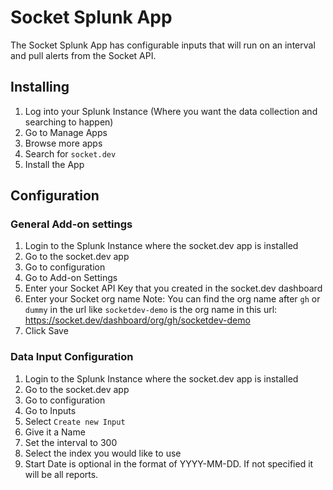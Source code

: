 # Socket Splunk App

The Socket Splunk App has configurable inputs that will run on an interval and pull alerts from the Socket API.

## Installing

1. Log into your Splunk Instance (Where you want the data collection and searching to happen)
2. Go to Manage Apps
3. Browse more apps
4. Search for `socket.dev`
5. Install the App

## Configuration

### General Add-on settings

1. Login to the Splunk Instance where the socket.dev app is installed
2. Go to the socket.dev app
3. Go to configuration
4. Go to Add-on Settings
5. Enter your Socket API Key that you created in the socket.dev dashboard
6. Enter your Socket org name
    Note: You can find the org name after `gh` or `dummy` in the url like `socketdev-demo` is the org name in this url: https://socket.dev/dashboard/org/gh/socketdev-demo
7. Click Save

### Data Input Configuration

1. Login to the Splunk Instance where the socket.dev app is installed
2. Go to the socket.dev app
3. Go to configuration
4. Go to Inputs
5. Select `Create new Input`
6. Give it a Name
7. Set the interval to 300
8. Select the index you would like to use
9. Start Date is optional in the format of YYYY-MM-DD. If not specified it will be all reports. 